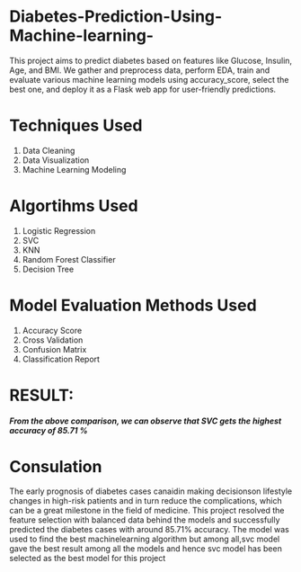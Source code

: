 # Diabetes-Prediction-Using-Machine-learning-
This project aims to predict diabetes based on features like Glucose, Insulin, Age, and BMI. We gather and preprocess data, perform EDA, train and evaluate various machine learning models using accuracy_score, select the best one, and deploy it as a Flask web app for user-friendly predictions.

# Techniques Used
1. Data Cleaning
2. Data Visualization
3. Machine Learning Modeling

# Algortihms Used
1. Logistic Regression
2. SVC
3. KNN
4. Random Forest Classifier
5. Decision Tree
   
# Model Evaluation Methods Used
1. Accuracy Score
2. Cross Validation
3. Confusion Matrix
4. Classification Report


# RESULT:
##### From the above comparison, we can observe that SVC gets the highest accuracy of 85.71 %

# Consulation
The early prognosis of diabetes cases canaidin making decisionson lifestyle changes in high-risk patients and in turn reduce the complications, which can be a great milestone in the field of medicine. This project resolved the feature selection with balanced data behind the models and successfully predicted the diabetes cases with around 85.71% accuracy. The model was used to find the best machinelearning algorithm but among all,svc model gave the best result among all the models and hence svc model has been selected as the best model for this project
